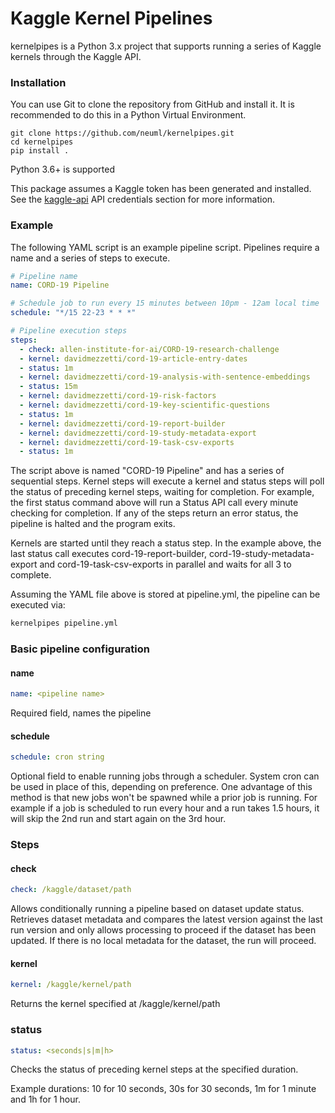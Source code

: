# Kaggle Kernel Pipelines
kernelpipes is a Python 3.x project that supports running a series of Kaggle kernels through the Kaggle API. 

### Installation
You can use Git to clone the repository from GitHub and install it. It is recommended to do this in a Python Virtual Environment. 

    git clone https://github.com/neuml/kernelpipes.git
    cd kernelpipes
    pip install .

Python 3.6+ is supported

This package assumes a Kaggle token has been generated and installed. See the [kaggle-api](https://github.com/Kaggle/kaggle-api) API credentials section for more information.

### Example
The following YAML script is an example pipeline script. Pipelines require a name and a series of steps to execute. 

```yaml
# Pipeline name
name: CORD-19 Pipeline

# Schedule job to run every 15 minutes between 10pm - 12am local time
schedule: "*/15 22-23 * * *"

# Pipeline execution steps
steps:
  - check: allen-institute-for-ai/CORD-19-research-challenge
  - kernel: davidmezzetti/cord-19-article-entry-dates
  - status: 1m
  - kernel: davidmezzetti/cord-19-analysis-with-sentence-embeddings
  - status: 15m
  - kernel: davidmezzetti/cord-19-risk-factors
  - kernel: davidmezzetti/cord-19-key-scientific-questions
  - status: 1m
  - kernel: davidmezzetti/cord-19-report-builder
  - kernel: davidmezzetti/cord-19-study-metadata-export
  - kernel: davidmezzetti/cord-19-task-csv-exports
  - status: 1m
```

The script above is named "CORD-19 Pipeline" and has a series of sequential steps. Kernel steps will execute a kernel and status steps will poll the status of preceding kernel steps, waiting for completion. For example, the first status command above will run a Status API call every minute checking for completion. If any of the steps return an error status, the pipeline is halted and the program exits.

Kernels are started until they reach a status step. In the example above, the last status call executes cord-19-report-builder, cord-19-study-metadata-export and cord-19-task-csv-exports in parallel and waits for all 3 to complete. 

Assuming the YAML file above is stored at pipeline.yml, the pipeline can be executed via:

```bash
kernelpipes pipeline.yml
```

### Basic pipeline configuration

#### name
```yaml
name: <pipeline name>
```

Required field, names the pipeline

#### schedule
```yaml
schedule: cron string
```

Optional field to enable running jobs through a scheduler. System cron can be used in place of this, depending on preference. One advantage of this method is that new jobs won't be spawned while a prior job is running. For example if a job is scheduled to run every hour and a run takes 1.5 hours, it will skip the 2nd run and start again on the 3rd hour. 

### Steps

#### check
```yaml
check: /kaggle/dataset/path
```

Allows conditionally running a pipeline based on dataset update status. Retrieves dataset metadata and compares the latest version against the last run version and only allows processing to proceed if the dataset has been updated. If there is no local metadata for the dataset, the run will proceed.

#### kernel
``` yaml
kernel: /kaggle/kernel/path
```
Returns the kernel specified at /kaggle/kernel/path

### status
```yaml
status: <seconds|s|m|h>
```

Checks the status of preceding kernel steps at the specified duration.

Example durations: 10 for 10 seconds, 30s for 30 seconds, 1m for 1 minute and 1h for 1 hour.
